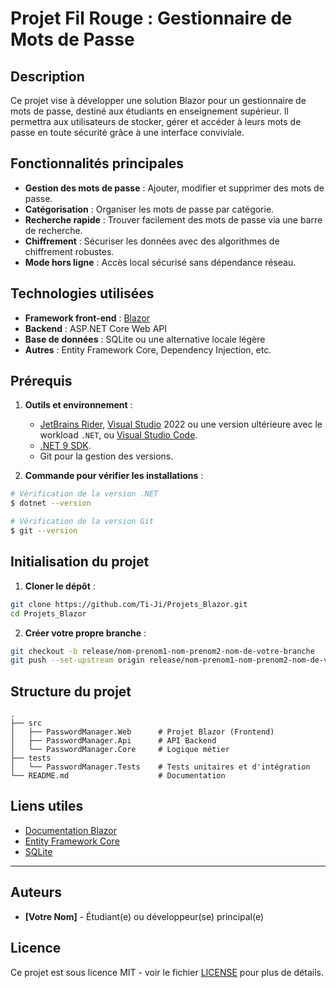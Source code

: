 # Projet Fil Rouge : Gestionnaire de Mots de Passe

## Description
Ce projet vise à développer une solution Blazor pour un gestionnaire de mots de passe, destiné aux étudiants en enseignement supérieur. Il permettra aux utilisateurs de stocker, gérer et accéder à leurs mots de passe en toute sécurité grâce à une interface conviviale.

## Fonctionnalités principales
- **Gestion des mots de passe** : Ajouter, modifier et supprimer des mots de passe.
- **Catégorisation** : Organiser les mots de passe par catégorie.
- **Recherche rapide** : Trouver facilement des mots de passe via une barre de recherche.
- **Chiffrement** : Sécuriser les données avec des algorithmes de chiffrement robustes.
- **Mode hors ligne** : Accès local sécurisé sans dépendance réseau.

## Technologies utilisées
- **Framework front-end** : [Blazor](https://dotnet.microsoft.com/apps/aspnet/web-apps/blazor)
- **Backend** : ASP.NET Core Web API
- **Base de données** : SQLite ou une alternative locale légère
- **Autres** : Entity Framework Core, Dependency Injection, etc.

## Prérequis
1. **Outils et environnement** :
   - [JetBrains Rider](https://www.jetbrains.com/rider/), [Visual Studio](https://visualstudio.microsoft.com/) 2022 ou une version ultérieure avec le workload `.NET`, ou [Visual Studio Code](https://code.visualstudio.com/).
   - [.NET 9 SDK](https://dotnet.microsoft.com/download/dotnet/9.0).
   - Git pour la gestion des versions.

2. **Commande pour vérifier les installations** :
```bash
# Vérification de la version .NET
$ dotnet --version

# Vérification de la version Git
$ git --version
```

## Initialisation du projet
1. **Cloner le dépôt** :
```bash
git clone https://github.com/Ti-Ji/Projets_Blazor.git
cd Projets_Blazor
```

2. **Créer votre propre branche** :
```bash
git checkout -b release/nom-prenom1-nom-prenom2-nom-de-votre-branche
git push --set-upstream origin release/nom-prenom1-nom-prenom2-nom-de-votre-branche
```

## Structure du projet
```
.
├── src
│   ├── PasswordManager.Web      # Projet Blazor (Frontend)
│   ├── PasswordManager.Api      # API Backend
│   └── PasswordManager.Core     # Logique métier
├── tests
│   └── PasswordManager.Tests    # Tests unitaires et d'intégration
└── README.md                    # Documentation
```

## Liens utiles
- [Documentation Blazor](https://docs.microsoft.com/fr-fr/aspnet/core/blazor/)
- [Entity Framework Core](https://docs.microsoft.com/fr-fr/ef/core/)
- [SQLite](https://www.sqlite.org/docs.html)

--- 

## Auteurs
- **[Votre Nom]** - Étudiant(e) ou développeur(se) principal(e)

## Licence
Ce projet est sous licence MIT - voir le fichier [LICENSE](LICENSE) pour plus de détails.
